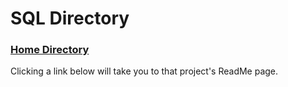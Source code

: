 # SQL Directory

### [Home Directory](/CodeLanguages/ReadMe.md)

Clicking a link below will take you to that project's ReadMe page.